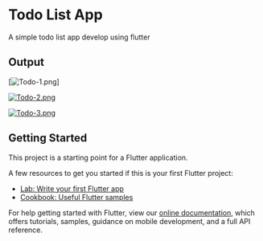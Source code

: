 # Todo List App 

A simple todo list app develop using flutter

## Output

[![Todo-1.png](https://postimg.cc/gnKkgKjm)]

[![Todo-2.png](https://i.postimg.cc/yYc994jX/Todo-2.png)](https://postimg.cc/8jkjQYqj)

[![Todo-3.png](https://i.postimg.cc/bwPn9CFX/Todo-3.png)](https://postimg.cc/ZCf0TcSj)

## Getting Started

This project is a starting point for a Flutter application.

A few resources to get you started if this is your first Flutter project:

- [Lab: Write your first Flutter app](https://flutter.dev/docs/get-started/codelab)
- [Cookbook: Useful Flutter samples](https://flutter.dev/docs/cookbook)

For help getting started with Flutter, view our
[online documentation](https://flutter.dev/docs), which offers tutorials,
samples, guidance on mobile development, and a full API reference.
